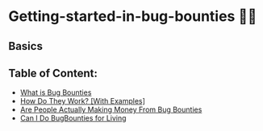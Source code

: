 # Getting-started-in-bug-bounties 👨‍💻

## Basics

## Table of Content:

- [What is Bug Bounties](https://www.youtube.com/watch?v=7yKU0cSHu5A)
- [How Do They Work? \[With Examples\]](https://www.hackerone.com/vulnerability-management/what-are-bug-bounties-how-do-they-work-examples)
- [Are People Actually Making Money From Bug Bounties](https://www.hackerone.com/ethical-hacker/meet-six-hackers-making-seven-figures)
- [Can I Do BugBounties for Living](https://www.bugcrowd.com/blog/the-shocking-truth-you-may-not-know-about-being-a-full-time-bug-hunter/)
